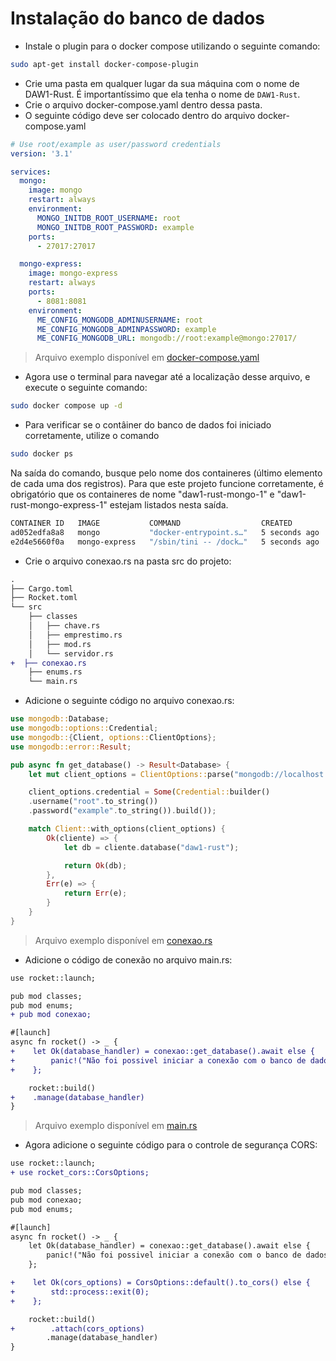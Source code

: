 # Instalação do banco de dados

* Instale o plugin para o docker compose utilizando o seguinte comando:
  
```sh
sudo apt-get install docker-compose-plugin
```

* Crie uma pasta em qualquer lugar da sua máquina com o nome de DAW1-Rust. É importantíssimo que ela tenha o nome de `DAW1-Rust`.
* Crie o arquivo docker-compose.yaml dentro dessa pasta.
* O seguinte código deve ser colocado dentro do arquivo docker-compose.yaml
  
```yaml
# Use root/example as user/password credentials
version: '3.1'

services:
  mongo:
    image: mongo
    restart: always
    environment:
      MONGO_INITDB_ROOT_USERNAME: root
      MONGO_INITDB_ROOT_PASSWORD: example
    ports:
      - 27017:27017

  mongo-express:
    image: mongo-express
    restart: always
    ports:
      - 8081:8081
    environment:
      ME_CONFIG_MONGODB_ADMINUSERNAME: root
      ME_CONFIG_MONGODB_ADMINPASSWORD: example
      ME_CONFIG_MONGODB_URL: mongodb://root:example@mongo:27017/

```

> Arquivo exemplo disponível em [docker-compose.yaml](../docker-compose.yaml)

* Agora use o terminal para navegar até a localização desse arquivo, e execute o seguinte comando:
  
```sh
sudo docker compose up -d
```

* Para verificar se o contâiner do banco de dados foi iniciado corretamente, utilize o comando
  
```sh
sudo docker ps
```

Na saída do comando, busque pelo nome dos containeres (último elemento de cada uma dos registros).
Para que este projeto funcione corretamente, é obrigatório que os containeres de nome "daw1-rust-mongo-1" e "daw1-rust-mongo-express-1" estejam listados nesta saída.

```sh
CONTAINER ID   IMAGE           COMMAND                  CREATED         STATUS         PORTS                                           NAMES
ad052edfa8a8   mongo           "docker-entrypoint.s…"   5 seconds ago   Up 4 seconds   0.0.0.0:27017->27017/tcp, :::27017->27017/tcp   daw1-rust-mongo-1
e2d4e5660f0a   mongo-express   "/sbin/tini -- /dock…"   5 seconds ago   Up 4 seconds   0.0.0.0:8081->8081/tcp, :::8081->8081/tcp       daw1-rust-mongo-express-1
```

* Crie o arquivo conexao.rs na pasta src do projeto:

```diff
.
├── Cargo.toml
├── Rocket.toml
└── src
    ├── classes
    │   ├── chave.rs
    │   ├── emprestimo.rs
    │   ├── mod.rs
    │   └── servidor.rs
+  ├── conexao.rs
    ├── enums.rs
    └── main.rs
```

* Adicione o seguinte código no arquivo conexao.rs:

```rust
use mongodb::Database;
use mongodb::options::Credential;
use mongodb::{Client, options::ClientOptions};
use mongodb::error::Result;

pub async fn get_database() -> Result<Database> {
    let mut client_options = ClientOptions::parse("mongodb://localhost:27017").await?;

    client_options.credential = Some(Credential::builder()
    .username("root".to_string())
    .password("example".to_string()).build());

    match Client::with_options(client_options) {
        Ok(cliente) => {
            let db = cliente.database("daw1-rust");

            return Ok(db);
        },
        Err(e) => {
            return Err(e);
        }
    }
}
```

> Arquivo exemplo disponível em [conexao.rs](../exemplos/etapa4/src/conexao.rs)

* Adicione o código de conexão no arquivo main.rs:

```diff
use rocket::launch;

pub mod classes;
pub mod enums;
+ pub mod conexao;

#[launch]
async fn rocket() -> _ {
+    let Ok(database_handler) = conexao::get_database().await else {
+        panic!("Não foi possivel iniciar a conexão com o banco de dados!")
+    };

    rocket::build()
+    .manage(database_handler)
}
```

> Arquivo exemplo disponível em [main.rs](../exemplos/etapa4/src/main.rs)

* Agora adicione o seguinte código para o controle de segurança CORS:

```diff
use rocket::launch;
+ use rocket_cors::CorsOptions;

pub mod classes;
pub mod conexao;
pub mod enums;

#[launch]
async fn rocket() -> _ {
    let Ok(database_handler) = conexao::get_database().await else {
        panic!("Não foi possivel iniciar a conexão com o banco de dados!")
    };

+    let Ok(cors_options) = CorsOptions::default().to_cors() else {
+        std::process::exit(0);
+    };

    rocket::build()
+        .attach(cors_options)
        .manage(database_handler)
}

```
